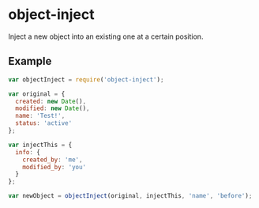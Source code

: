# object-inject
Inject a new object into an existing one at a certain position.

## Example
```javascript
var objectInject = require('object-inject');

var original = {
  created: new Date(),
  modified: new Date(),
  name: 'Test!',
  status: 'active'
};

var injectThis = {
  info: {
    created_by: 'me',
    modified_by: 'you'
  }
};

var newObject = objectInject(original, injectThis, 'name', 'before');
```
